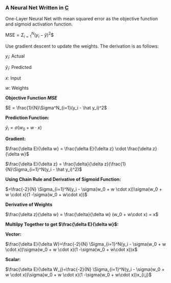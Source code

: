 ### A Neural Net Written in [C](https://en.wikipedia.org/wiki/C_(programming_language))

One-Layer Neural Net with mean squared error as the objective function and sigmoid activation function.

$\text{MSE} = \Sigma_{i=1}^N(y_i-\hat y)^2$$

Use gradient descent to update the weights. The derivation is as follows:

$y_i:$ Actual

$\hat y_i:$ Predicted

$x:$ Input

$w:$ Weights


**Objective Function *MSE***

$E = \frac{1}{N}\Sigma^N_{i=1}(y_i - \hat y_i)^2$
 
**Prediction Function:**

$\hat y_i = \sigma(w_0 + w \cdot x)$

**Gradient:**

$\frac{\delta E}{\delta w} = \frac{\delta E}{\delta z} \cdot \frac{\delta z}{\delta w}$


$\frac{\delta E}{\delta z} = \frac{\delta}{\delta z}(\frac{1}{N}\Sigma_{i=1}^N(y_i - \hat y_i)^2)$

**Using Chain Rule and Derivative of Sigmoid Function:**

$=\frac{-2}{N} \Sigma_{i=1}^N(y_i - \sigma(w_0 + w \cdot x))\sigma(w_0 + w \cdot x)(1 -\sigma(w_0 + w\cdot x))$

**Derivative of Weights**

$\frac{\delta z}{\delta w} = \frac{\delta}{\delta w} (w_0 + w\cdot x) = x$

**Multilpy Together to get $\frac{\delta E}{\delta w}$:**

**Vector:**

$\frac{\delta E}{\delta W}=\frac{-2}{N} \Sigma_{i=1}^N(y_i - \sigma(w_0 + w \cdot x))\sigma(w_0 + w \cdot x)(1 -\sigma(w_0 + w\cdot x))x$

**Scalar:**

$\frac{\delta E}{\delta W_j}=\frac{-2}{N} \Sigma_{i=1}^N(y_i - \sigma(w_0 + w \cdot x))\sigma(w_0 + w \cdot x)(1 -\sigma(w_0 + w\cdot x))x_{i,j}$

